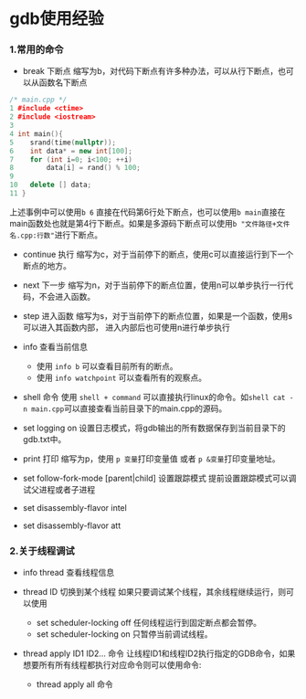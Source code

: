# gdb使用经验

### 1.常用的命令

* break 下断点
    缩写为b，对代码下断点有许多种办法，可以从行下断点，也可以从函数名下断点

```C++
/* main.cpp */
1 #include <ctime>
2 #include <iostream>
3
4 int main(){
5    srand(time(nullptr));
6    int data* = new int[100];
7    for (int i=0; i<100; ++i)
8        data[i] = rand() % 100;
9       
10   delete [] data;
11 }
```

上述事例中可以使用`b 6` 直接在代码第6行处下断点，也可以使用`b main`直接在main函数处也就是第4行下断点。如果是多源码下断点可以使用`b "文件路径+文件名.cpp:行数"`进行下断点。

* continue 执行
    缩写为c，对于当前停下的断点，使用c可以直接运行到下一个断点的地方。

* next 下一步
    缩写为n，对于当前停下的断点位置，使用n可以单步执行一行代码，不会进入函数。
    
* step 进入函数
    缩写为s，对于当前停下的断点位置，如果是一个函数，使用s可以进入其函数内部，
    进入内部后也可使用n进行单步执行
    
* info 查看当前信息
    * 使用 `info b` 可以查看目前所有的断点。
    * 使用 `info watchpoint` 可以查看所有的观察点。

* shell 命令
    使用 `shell + command` 可以直接执行linux的命令。如`shell cat -n main.cpp`可以直接查看当前目录下的main.cpp的源码。
    
* set logging on 
    设置日志模式，将gdb输出的所有数据保存到当前目录下的gdb.txt中。
    
* print 打印
    缩写为p，使用 `p 变量`打印变量值 或者 `p &变量`打印变量地址。
    
* set follow-fork-mode [parent|child] 设置跟踪模式
    提前设置跟踪模式可以调试父进程或者子进程
    
* set disassembly-flavor intel 
* set disassembly-flavor att


### 2.关于线程调试

* info thread 查看线程信息

* thread ID 切换到某个线程
    如果只要调试某个线程，其余线程继续运行，则可以使用
    * set scheduler-locking off 任何线程运行到固定断点都会暂停。
    * set scheduler-locking on 只暂停当前调试线程。
* thread apply ID1 ID2... 命令
    让线程ID1和线程ID2执行指定的GDB命令，如果想要所有所有线程都执行对应命令则可以使用命令:
    * thread apply all 命令


